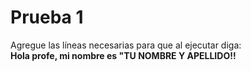 
# Prueba 1

Agregue las líneas necesarias para que al ejecutar diga:</br>
**Hola profe, mi nombre es "TU NOMBRE Y APELLIDO!!**
